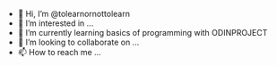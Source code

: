 - 👋 Hi, I’m @tolearnornottolearn
- 👀 I’m interested in ...
- 🌱 I’m currently learning basics of programming with ODINPROJECT
- 💞️ I’m looking to collaborate on ...
- 📫 How to reach me ...

<!---
tolearnornottolearn/tolearnornottolearn is a ✨ special ✨ repository because its `README.md` (this file) appears on your GitHub profile.
You can click the Preview link to take a look at your changes.
--->
